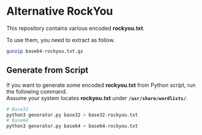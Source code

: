 # Alternative RockYou

This repository contains various encoded **rockyou.txt**.  

To use them, you need to extract as follow.

```sh
gunzip base64-rockyou.txt.gz
```

## Generate from Script

If you want to generate some encoded **rockyou.txt** from Python script, run the following command.  
Assume your system locates **rockyou.txt** under **`/usr/share/wordlists/`**.

```sh
# Base32
python3 generator.py base32 > base32-rockyou.txt
# Base64
python3 generator.py base64 > base64-rockyou.txt
```
